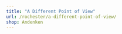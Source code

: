 ```yaml
---
title: "A Different Point of View"
url: /rochester/a-different-point-of-view/
shop: Andenken
---
```

